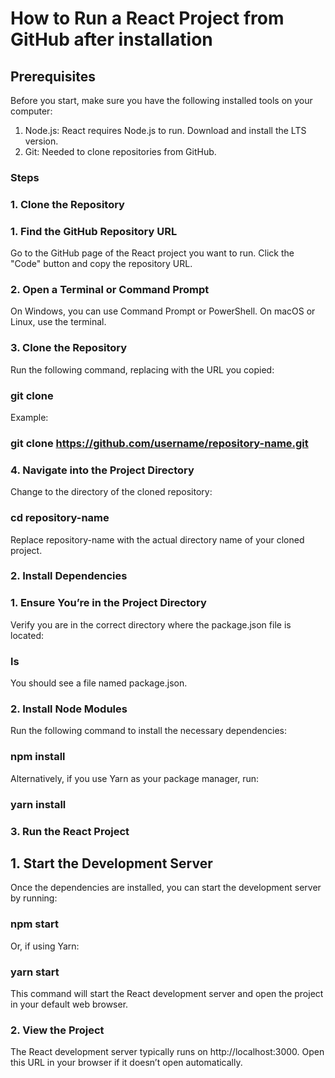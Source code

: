 # How to Run a React Project from GitHub after installation

## Prerequisites
Before you start, make sure you have the following installed tools on your computer:

01. Node.js: React requires Node.js to run. Download and install the LTS version.
02. Git: Needed to clone repositories from GitHub.

### Steps

### 1. Clone the Repository

  ### 1. Find the GitHub Repository URL
  Go to the GitHub page of the React project you want to run. Click the "Code" button and copy the repository URL.

  ### 2. Open a Terminal or Command Prompt
  On Windows, you can use Command Prompt or PowerShell. On macOS or Linux, use the terminal.

  ### 3. Clone the Repository
  Run the following command, replacing <repository-url> with the URL you copied:
  ### git clone <repository-url>

  Example:
  ### git clone https://github.com/username/repository-name.git

  ### 4. Navigate into the Project Directory
  Change to the directory of the cloned repository:
  ### cd repository-name
  Replace repository-name with the actual directory name of your cloned project.

### 2. Install Dependencies
  ### 1. Ensure You’re in the Project Directory
  Verify you are in the correct directory where the package.json file is located:
  ### ls
  You should see a file named package.json.

  ### 2. Install Node Modules
  Run the following command to install the necessary dependencies:
  ### npm install

  Alternatively, if you use Yarn as your package manager, run:

  ### yarn install

### 3.  Run the React Project
  ## 1. Start the Development Server
  Once the dependencies are installed, you can start the development server by running:
  ### npm start

  Or, if using Yarn:
  ### yarn start

  This command will start the React development server and open the project in your default web browser.

  ### 2. View the Project
  The React development server typically runs on http://localhost:3000. Open this URL in your browser if it doesn’t open automatically.



